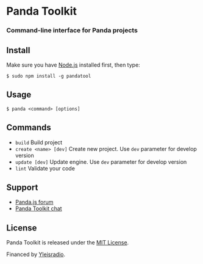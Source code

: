 # Panda Toolkit

### Command-line interface for Panda projects

## Install

Make sure you have [Node.js](http://nodejs.org/) installed first, then type:

    $ sudo npm install -g pandatool

## Usage
    
    $ panda <command> [options]

## Commands

- `build` Build project
- `create <name> [dev]` Create new project. Use `dev` parameter for develop version
- `update [dev]` Update engine. Use `dev` parameter for develop version
- `lint` Validate your code

## Support

- [Panda.js forum](http://www.html5gamedevs.com/forum/19-pandajs/)
- [Panda Toolkit chat](https://gitter.im/ekelokorpi/panda.js-toolkit)

## License

Panda Toolkit is released under the [MIT License](http://opensource.org/licenses/MIT).

Financed by [Yleisradio](http://en.wikipedia.org/wiki/Yle).
